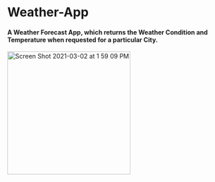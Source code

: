 # Weather-App
#### A Weather Forecast App, which returns the Weather Condition and Temperature when requested for a particular City. 

<img width="279" alt="Screen Shot 2021-03-02 at 1 59 09 PM" src="https://user-images.githubusercontent.com/12901370/109631541-7af63f00-7b5f-11eb-8d3a-bbd8b7cb248d.png">

